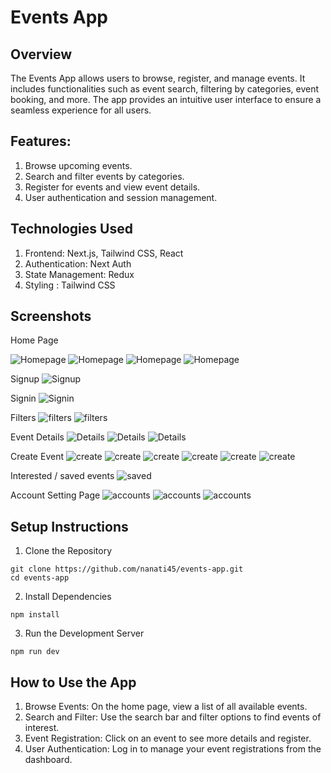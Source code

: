 # Events App

## Overview

The Events App allows users to browse, register, and manage events. It includes functionalities such as event search, filtering by categories, event booking, and more. The app provides an intuitive user interface to ensure a seamless experience for all users.

## Features:

1. Browse upcoming events.
2. Search and filter events by categories.
3. Register for events and view event details.
4. User authentication and session management.

## Technologies Used

1. Frontend: Next.js, Tailwind CSS, React
2. Authentication: Next Auth
3. State Management: Redux
4. Styling : Tailwind CSS

## Screenshots

Home Page

![Homepage](./assets/screenshots/h1.png)
![Homepage](./assets/screenshots/h2.png)
![Homepage](./assets/screenshots/h3.png)
![Homepage](./assets/screenshots/h4.png)

Signup
![Signup](./assets/screenshots/su.png)

Signin
![Signin](./assets/screenshots/si.png)

Filters
![filters](./assets/screenshots/f1.png)
![filters](./assets/screenshots/f2.png)

Event Details
![Details](./assets/screenshots/d1.png)
![Details](./assets/screenshots/d2.png)
![Details](./assets/screenshots/d3.png)

Create Event
![create](./assets/screenshots/c1.png)
![create](./assets/screenshots/c2.png)
![create](./assets/screenshots/c3.png)
![create](./assets/screenshots/c4.png)
![create](./assets/screenshots/c42.png)
![create](./assets/screenshots/c43.png)

Interested / saved events
![saved](./assets/screenshots/i.png)

Account Setting Page
![accounts](./assets/screenshots/a1.png)
![accounts](./assets/screenshots/a2.png)
![accounts](./assets/screenshots/a3.png)

## Setup Instructions

1. Clone the Repository

```
git clone https://github.com/nanati45/events-app.git
cd events-app
```

2. Install Dependencies

```
npm install
```

3. Run the Development Server

```
npm run dev
```

## How to Use the App

1. Browse Events: On the home page, view a list of all available events.
2. Search and Filter: Use the search bar and filter options to find events of interest.
3. Event Registration: Click on an event to see more details and register.
4. User Authentication: Log in to manage your event registrations from the dashboard.

